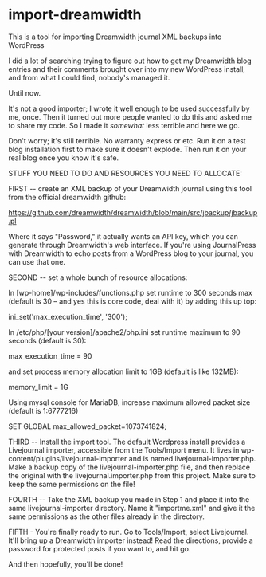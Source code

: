 # import-dreamwidth
This is a tool for importing Dreamwidth journal XML backups into WordPress

I did a lot of searching trying to figure out how to get my Dreamwidth blog entries and their comments brought over into my new WordPress install, and from what I could find, nobody's managed it.

Until now.

It's not a good importer; I wrote it well enough to be used successfully by me, once. Then it turned out more people wanted to do this and asked me to share my code. So I made it _somewhat_ less terrible and here we go.

Don't worry; it's still terrible. No warranty express or etc. Run it on a test blog installation first to make sure it doesn't explode. Then run it on your real blog once you know it's safe.

STUFF YOU NEED TO DO AND RESOURCES YOU NEED TO ALLOCATE:

FIRST -- create an XML backup of your Dreamwidth journal using this tool from the official dreamwidth github:

https://github.com/dreamwidth/dreamwidth/blob/main/src/jbackup/jbackup.pl

Where it says "Password," it actually wants an API key, which you can generate through Dreamwidth's web interface. If you're using JournalPress with Dreamwidth to echo posts from a WordPress blog to your journal, you can use that one.

SECOND -- set a whole bunch of resource allocations:

In [wp-home]/wp-includes/functions.php set runtime to 300 seconds max (default is 30 – and yes this is core code, deal with it) by adding this up top:

ini_set('max_execution_time', '300');

In /etc/php/[your version]/apache2/php.ini set runtime maximum to 90 seconds (default is 30):

max_execution_time = 90

and set process memory allocation limit to 1GB (default is like 132MB):

memory_limit = 1G

Using mysql console for MariaDB, increase maximum allowed packet size (default is 1:6777216)

SET GLOBAL max_allowed_packet=1073741824;

THIRD -- Install the import tool. The default Wordpress install provides a Livejournal importer, accessible from the Tools/Import menu. It lives in wp-content/plugins/livejournal-importer and is named livejournal-importer.php. Make a backup copy of the livejournal-importer.php file, and then replace the original with the livejournal.importer.php from this project. Make sure to keep the same permissions on the file!

FOURTH -- Take the XML backup you made in Step 1 and place it into the same livejournal-importer directory. Name it "importme.xml" and give it the same permissions as the other files already in the directory.

FIFTH - You're finally ready to run. Go to Tools/Import, select Livejournal. It'll bring up a Dreamwidth importer instead! Read the directions, provide a password for protected posts if you want to, and hit go.

And then hopefully, you'll be done!
